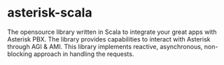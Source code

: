 asterisk-scala
==============

The opensource library written in Scala to integrate your great apps with Asterisk PBX.
The library provides capabilities to interact with Asterisk through AGI & AMI.
This library implements reactive, asynchronous, non-blocking approach in handling the requests.
